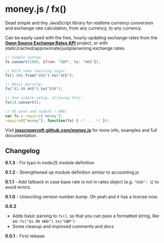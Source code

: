 # money.js / fx() 

Dead simple and tiny JavaScript library for realtime currency conversion and exchange rate calculation, from any currency, to any currency.

Can be easily used with the free, hourly-updating exchange rates from the **[Open Source Exchange Rates API](http://josscrowcroft.github.com/open-exchange-rates/)** project, or with static/cached/approximate/justplainwrong exchange rates.

```javascript
// Simple syntax:
fx.convert(1000, {from: "GBP", to: "HKD"});

// With some chaining sugar:
fx(1.99).from("USD").to("AED");

// Basic parsing:
fx("$1.99 HKD").to("EUR");

// And simple setup, allowing this:
fx(1).convert();

// Oh yeah and nodeJS / AMD:
var fx = require('money');
require(["money"], function(fx) { /* ... */ });
```

Visit **[josscrowcroft.github.com/money.js](http://josscrowcroft.github.com/money.js/)** for more info, examples and full documentation.


## Changelog

**0.1.3** - Fix typo in nodeJS module definition

**0.1.2** - Strengthened up module definition similar to accounting.js

**0.1.1** - Add fallback in case base rate is not in rates object (e.g. `"USD": 1`) to avoid errors.

**0.1.0** - Unexciting version number bump. Oh yeah and it has a license now.

**0.0.2**

* Adds basic parsing to `fx()`, so that you can pass a formatted string, like so: `fx("$1.99 HKD").to("GBP")`
* Some cleanup and improved comments and docs

**0.0.1** - First release
